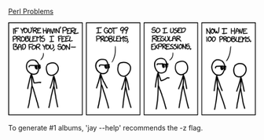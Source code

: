 [Perl Problems](https://xkcd.com/1171)

![Perl Problems](./random_comic.png)

To generate #1 albums, 'jay --help' recommends the -z flag.

